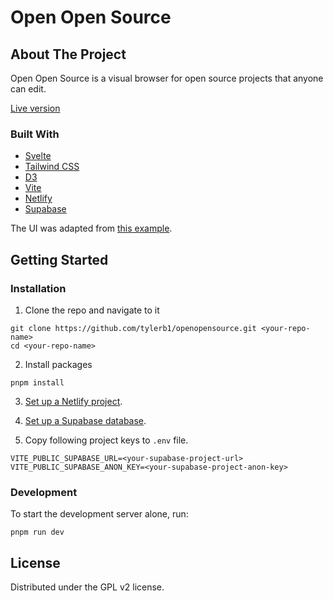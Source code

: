# Open Open Source

## About The Project

Open Open Source is a visual browser for open source projects that anyone can edit.

[Live version](https://openopensource.com)

### Built With

- [Svelte](https://svelte.dev/)
- [Tailwind CSS](https://tailwindcss.com/)
- [D3](https://d3js.org/)
- [Vite](https://vitejs.dev/)
- [Netlify](https://www.netlify.com/)
- [Supabase](https://supabase.io/)

The UI was adapted from [this example](https://svend3r.dev/charts/circlePack).

## Getting Started

### Installation

1. Clone the repo and navigate to it

```
git clone https://github.com/tylerb1/openopensource.git <your-repo-name>
cd <your-repo-name>
```

2. Install packages

```
pnpm install
```

3. [Set up a Netlify project](https://docs.netlify.com/get-started/).

4. [Set up a Supabase database](https://supabase.com/docs/guides/getting-started).

5. Copy following project keys to `.env` file.

```
VITE_PUBLIC_SUPABASE_URL=<your-supabase-project-url>
VITE_PUBLIC_SUPABASE_ANON_KEY=<your-supabase-project-anon-key>
```

### Development

To start the development server alone, run:

`pnpm run dev`

## License

Distributed under the GPL v2 license.

